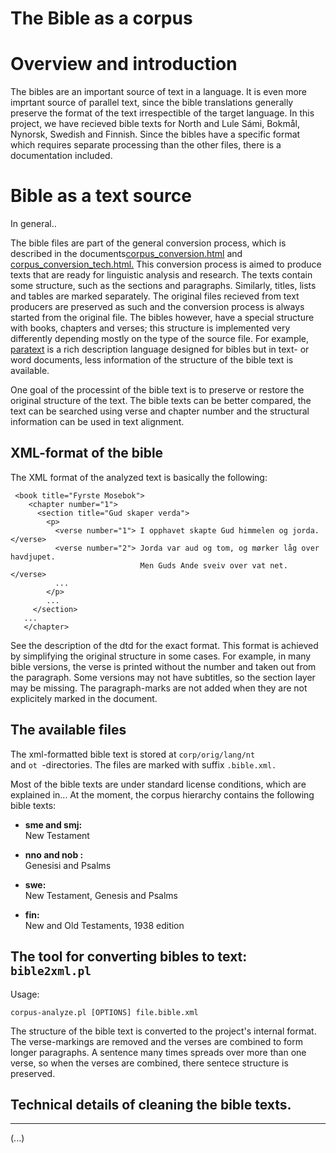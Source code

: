The Bible as a corpus
============

# Overview and introduction


The bibles are an important source of text in a language. It is even
more imprtant source of parallel text, since the bible translations
generally preserve the format of the text irrespectible of the target
language. In this project, we have recieved bible texts for North and
Lule Sámi, Bokmål, Nynorsk, Swedish and Finnish. Since the bibles have a
specific format which requires separate processing than the other files,
there is a documentation included.

# Bible as a text source


In general..

The bible files are part of the general conversion process, which is
described in the
documents[corpus\_conversion.html](corpus_conversion.html) and
[corpus\_conversion\_tech.html.](corpus_conversion_tech.html) This
conversion process is aimed to produce texts that are ready for
linguistic analysis and research. The texts contain some structure, such
as the sections and paragraphs. Similarly, titles, lists and tables are
marked separately. The original files recieved from text producers are
preserved as such and the conversion process is always started from the
original file. The bibles however, have a special structure with books,
chapters and verses; this structure is implemented very differently
depending mostly on the type of the source file. For example,
[paratext](http://confluence.ubs-icap.org/display/USFM/Home) is a rich
description language designed for bibles but in text- or word documents,
less information of the structure of the bible text is available.

One goal of the processint of the bible text is to preserve or restore
the original structure of the text. The bible texts can be better
compared, the text can be searched using verse and chapter number and
the structural information can be used in text alignment.

## XML-format of the bible


The XML format of the analyzed text is basically the following:

     <book title="Fyrste Mosebok">
        <chapter number="1">
          <section title="Gud skaper verda">
            <p>
              <verse number="1"> I opphavet skapte Gud himmelen og jorda.   </verse>
              <verse number="2"> Jorda var aud og tom, og mørker låg over havdjupet. 
                                 Men Guds Ande sveiv over vat net. </verse>
              ...
            </p>
            ...
         </section>
       ...
       </chapter>

See the description of the dtd for the exact format. This format is
achieved by simplifying the original structure in some cases. For
example, in many bible versions, the verse is printed without the number
and taken out from the paragraph. Some versions may not have subtitles,
so the section layer may be missing. The paragraph-marks are not added
when they are not explicitely marked in the document.

## The available files


The xml-formatted bible text is stored at
`corp/orig/lang/nt             `and `ot `-directories. The files are
marked with suffix `.bible.xml.`

Most of the bible texts are under standard license conditions, which are
explained in... At the moment, the corpus hierarchy contains the
following bible texts:

-   **sme and smj:**  
    New Testament

<!-- -->

-   **nno and nob :**  
    Genesisi and Psalms

<!-- -->

-   **swe:**  
    New Testament, Genesis and Psalms

<!-- -->

-   **fin:**  
    New and Old Testaments, 1938 edition

## The tool for converting bibles to text: `bible2xml.pl`


Usage:

    corpus-analyze.pl [OPTIONS] file.bible.xml

The structure of the bible text is converted to the project's internal
format. The verse-markings are removed and the verses are combined to
form longer paragraphs. A sentence many times spreads over more than one
verse, so when the verses are combined, there sentece structure is
preserved.

## Technical details of cleaning the bible texts.
----------------------------------------------
(...)
